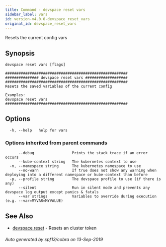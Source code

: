 ```yaml
---
title: Command - devspace reset vars
sidebar_label: vars
id: version-v4.0.0-devspace_reset_vars
original_id: devspace_reset_vars
---
```



Resets the current config vars

## Synopsis


```
devspace reset vars [flags]
```

```
#######################################################
############### devspace reset vars ###################
#######################################################
Resets the saved variables of the current config

Examples:
devspace reset vars
#######################################################
```
## Options

```
  -h, --help   help for vars
```

### Options inherited from parent commands

```
      --debug                 Prints the stack trace if an error occurs
      --kube-context string   The kubernetes context to use
  -n, --namespace string      The kubernetes namespace to use
      --no-warn               If true does not show any warning when deploying into a different namespace or kube-context than before
  -p, --profile string        The devspace profile to use (if there is any)
      --silent                Run in silent mode and prevents any devspace log output except panics & fatals
      --var strings           Variables to override during execution (e.g. --var=MYVAR=MYVALUE)
```

## See Also

* [devspace reset](../../cli/commands/devspace_reset)	 - Resets an cluster token

###### Auto generated by spf13/cobra on 13-Sep-2019
